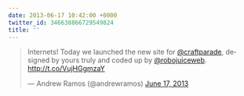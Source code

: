```yaml
---
date: 2013-06-17 10:42:00 +0000
twitter_id: 346638866729549824
title: ''
---
```


<blockquote class="twitter-tweet"><p lang="en" dir="ltr">Internets! Today we launched the new site for <a href="https://twitter.com/CraftParade?ref_src=twsrc%5Etfw">@craftparade</a>, designed by yours truly and coded up by <a href="https://twitter.com/robojuiceweb?ref_src=twsrc%5Etfw">@robojuiceweb</a>. <a href="http://t.co/VujHGgmzaY">http://t.co/VujHGgmzaY</a></p>&mdash; Andrew Ramos (@andrewramos) <a href="https://twitter.com/andrewramos/status/346629953007280128?ref_src=twsrc%5Etfw">June 17, 2013</a></blockquote>
<script async src="https://platform.twitter.com/widgets.js" charset="utf-8"></script>
